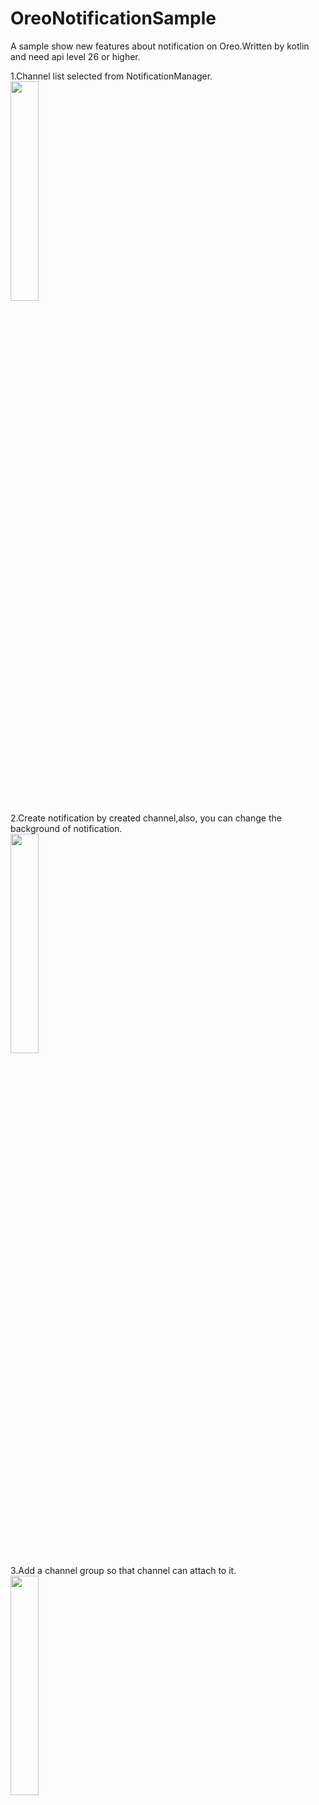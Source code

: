 # OreoNotificationSample
A sample show new features about notification on Oreo.Written by kotlin and need api level 26 or higher.

1.Channel list selected from NotificationManager.<br/>
<img src="https://github.com/andrsay/OreoNotificationSample/blob/master/screenshots/Screenshot_20180108-222616.png" width="30%" height="30%"><br/>
2.Create notification by created channel,also, you can change the background of notification.<br/>
<img src="https://github.com/andrsay/OreoNotificationSample/blob/master/screenshots/Screenshot_20180108-222639.png" width="30%" height="30%"><br/>
3.Add a channel group so that channel can attach to it.<br/>
<img src="https://github.com/andrsay/OreoNotificationSample/blob/master/screenshots/Screenshot_20180108-222702.png" width="30%" height="30%">

